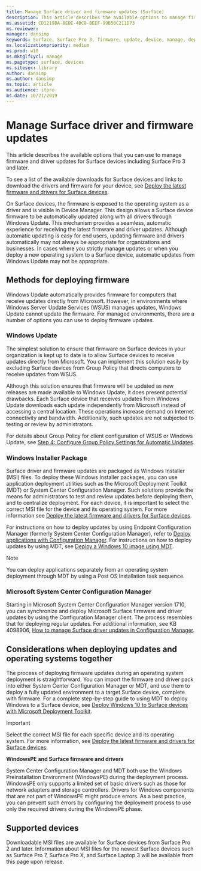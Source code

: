 ```yaml
---
title: Manage Surface driver and firmware updates (Surface)
description: This article describes the available options to manage firmware and driver updates for Surface devices.
ms.assetid: CD1219BA-8EDE-4BC8-BEEF-99B50C211D73
ms.reviewer: 
manager: dansimp
keywords: Surface, Surface Pro 3, firmware, update, device, manage, deploy, driver, USB
ms.localizationpriority: medium
ms.prod: w10
ms.mktglfcycl: manage
ms.pagetype: surface, devices
ms.sitesec: library
author: dansimp
ms.author: dansimp
ms.topic: article
ms.audience: itpro
ms.date: 10/21/2019
---
```


# Manage Surface driver and firmware updates

This article describes the available options that you can use to manage firmware and driver updates for Surface devices including Surface Pro 3 and later. 

To see a list of the available downloads for Surface devices and links to download the drivers and firmware for your device, see [Deploy the latest firmware and drivers for Surface devices](deploy-the-latest-firmware-and-drivers-for-surface-devices.md).

On Surface devices, the firmware is exposed to the operating system as a driver and is visible in Device Manager. This design allows a Surface device firmware to be automatically updated along with all drivers through Windows Update. This mechanism provides a seamless, automatic experience for receiving the latest firmware and driver updates. Although automatic updating is easy for end users, updating firmware and drivers automatically may not always be appropriate for organizations and businesses. In cases where you strictly manage updates or when you deploy a new operating system to a Surface device, automatic updates from Windows Update may not be appropriate.

## <a href="" id="methods-for-------firmware-deployment"></a>Methods for deploying firmware

Windows Update automatically provides firmware for computers that receive updates directly from Microsoft. However, in environments where  Windows Server Update Services (WSUS) manages updates, Windows Update cannot update the firmware. For managed environments, there are a number of options you can use to deploy firmware updates.

### Windows Update

The simplest solution to ensure that firmware on Surface devices in your organization is kept up to date is to allow Surface devices to receive updates directly from Microsoft. You can implement this solution easily by excluding Surface devices from Group Policy that directs computers to receive updates from WSUS.

Although this solution ensures that firmware will be updated as new releases are made available to Windows Update, it does present potential drawbacks. Each Surface device that receives updates from Windows Update downloads each update independently from Microsoft instead of accessing a central location. These operations increase demand on Internet connectivity and bandwidth. Additionally, such updates are not subjected to testing or review by administrators.

For details about Group Policy for client configuration of WSUS or Windows Update, see [Step 4: Configure Group Policy Settings for Automatic Updates](https://docs.microsoft.com/windows-server/administration/windows-server-update-services/deploy/4-configure-group-policy-settings-for-automatic-updates).

### Windows Installer Package

Surface driver and firmware updates are packaged as Windows Installer (MSI) files. To deploy these Windows Installer packages, you can use application deployment utilities such as the Microsoft Deployment Toolkit (MDT) or System Center Configuration Manager. Such solutions provide the means for administrators to test and review updates before deploying them, and to centralize deployment. For each device, it is important to select the correct MSI file for the device and its operating system. For more information see [Deploy the latest firmware and drivers for Surface devices](deploy-the-latest-firmware-and-drivers-for-surface-devices.md).

For instructions on how to deploy updates by using Endpoint Configuration Manager (formerly System Center Configuration Manager), refer to [Deploy applications with Configuration Manager](https://docs.microsoft.com/sccm/apps/deploy-use/deploy-applications). For instructions on how to deploy updates by using MDT, see [Deploy a Windows 10 image using MDT](https://docs.microsoft.com/windows/deployment/deploy-windows-mdt/deploy-a-windows-10-image-using-mdt).

> [!NOTE]
> You can deploy applications separately from an operating system deployment through MDT by using a Post OS Installation task sequence.

### Microsoft System Center Configuration Manager

Starting in Microsoft System Center Configuration Manager version 1710, you can synchronize and deploy Microsoft Surface firmware and driver updates by using the Configuration Manager client. The process resembles that for deploying regular updates. For additional information, see KB 4098906, [How to manage Surface driver updates in Configuration Manager](https://support.microsoft.com/help/4098906/manage-surface-driver-updates-in-configuration-manager).

## Considerations when deploying updates and operating systems together

The process of deploying firmware updates during an operating system deployment is straightforward. You can import the firmware and driver pack into either System Center Configuration Manager or MDT, and use them to deploy a fully updated environment to a target Surface device, complete with firmware. For a complete step-by-step guide to using MDT to deploy Windows to a Surface device, see [Deploy Windows 10 to Surface devices with Microsoft Deployment Toolkit](deploy-windows-10-to-surface-devices-with-mdt.md).

> [!IMPORTANT]
> Select the correct MSI file for each specific device and its operating system. For more information, see [Deploy the latest firmware and drivers for Surface devices](deploy-the-latest-firmware-and-drivers-for-surface-devices.md).

**WindowsPE and Surface firmware and drivers**

System Center Configuration Manager and MDT both use the Windows Preinstallation Environment (WindowsPE) during the deployment process. WindowsPE only supports a limited set of basic drivers such as those for network adapters and storage controllers. Drivers for Windows components that are not part of WindowsPE might produce errors. As a best practice, you can prevent such errors by configuring the deployment process to use only the required drivers during the WindowsPE phase.

## Supported devices
Downloadable MSI files are available for Surface devices from Surface Pro 2 and later. Information about MSI files for the newest Surface devices such as Surface Pro 7, Surface Pro X, and Surface Laptop 3 will be available from this page upon release. 
